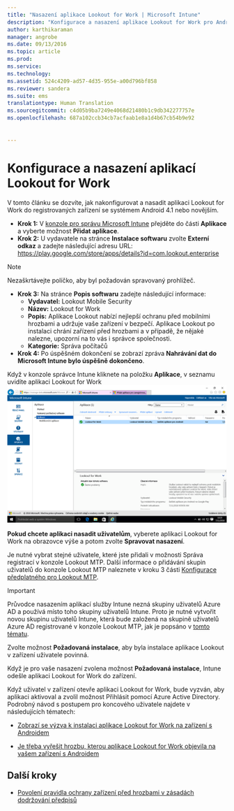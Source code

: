 ```yaml
---
title: "Nasazení aplikace Lookout for Work | Microsoft Intune"
description: "Konfigurace a nasazení aplikace Lookout for Work pro Android."
author: karthikaraman
manager: angrobe
ms.date: 09/13/2016
ms.topic: article
ms.prod: 
ms.service: 
ms.technology: 
ms.assetid: 524c4209-ad57-4d35-955e-a00d796bf858
ms.reviewer: sandera
ms.suite: ems
translationtype: Human Translation
ms.sourcegitcommit: c4d05b9ba7249e4068d21480b1c9db342277757e
ms.openlocfilehash: 687a102ccb34cb7acfaab1e8a1d4b67cb54b9e92


---
```


# Konfigurace a nasazení aplikací Lookout for Work
V tomto článku se dozvíte, jak nakonfigurovat a nasadit aplikaci Lookout for Work do registrovaných zařízení se systémem Android 4.1 nebo novějším.

* **Krok 1:** V [konzole pro správu Microsoft Intune](https://manage.microsoft.com) přejděte do části **Aplikace** a vyberte možnost **Přidat aplikace**.   
* **Krok 2:** U vydavatele na stránce **Instalace softwaru** zvolte **Externí odkaz** a zadejte následující adresu URL: https://play.google.com/store/apps/details?id=com.lookout.enterprise
>[!NOTE]
>Nezaškrtávejte políčko, aby byl požadován spravovaný prohlížeč.

* **Krok 3:** Na stránce **Popis softwaru** zadejte následující informace:
  * **Vydavatel:** Lookout Mobile Security
  * **Název:** Lookout for Work
  * **Popis:** Aplikace Lookout nabízí nejlepší ochranu před mobilními hrozbami a udržuje vaše zařízení v bezpečí. Aplikace Lookout po instalaci chrání zařízení před hrozbami a v případě, že nějaké nalezne, upozorní na to vás i správce společnosti.
  * **Kategorie:** Správa počítačů
* **Krok 4:** Po úspěšném dokončení se zobrazí zpráva **Nahrávání dat do Microsoft Intune bylo úspěšně dokončeno**.

Když v konzole správce Intune kliknete na položku **Aplikace**, v seznamu uvidíte aplikaci Lookout for Work ![snímek stránky aplikací v konzole správce Intune zobrazující aplikace Lookout for Work v seznamu](../media/mtp/lookout-app-listed-intune-console.png)

**Pokud chcete aplikaci nasadit uživatelům**, vyberete aplikaci Lookout for Work na obrazovce výše a potom zvolte **Spravovat nasazení**.

Je nutné vybrat stejné uživatele, které jste přidali v možnosti Správa registrací v konzole Lookout MTP.  Další informace o přidávání skupin uživatelů do konzole Lookout MTP naleznete v kroku 3 části [Konfigurace předplatného pro Lookout MTP](set-up-your-subscription-with-lookout-mtp#configure-your-subscription-with-lookout-mtp).
>[!IMPORTANT]
> Průvodce nasazením aplikací služby Intune nezná skupiny uživatelů Azure AD a používá místo toho skupiny uživatelů Intune. Proto je nutné vytvořit novou skupinu uživatelů Intune, která bude založená na skupině uživatelů Azure AD registrované v konzole Lookout MTP, jak je popsáno v [tomto tématu](plan-your-user-and-device-groups.md).

Zvolte možnost **Požadovaná instalace**, aby byla instalace aplikace Lookout v zařízení uživatele povinná.


Když je pro vaše nasazení zvolena možnost **Požadovaná instalace**, Intune odešle aplikaci Lookout for Work do zařízení.   

Když uživatel v zařízení otevře aplikaci Lookout for Work, bude vyzván, aby aplikaci aktivoval a zvolil možnost Přihlásit pomocí Azure Active Directory. Podrobný návod s postupem pro koncového uživatele najdete v následujících tématech:

* [Zobrazí se výzva k instalaci aplikace Lookout for Work na zařízení s Androidem](http://docs.microsoft.com/intune/enduser/you-are-prompted-to-install-lookout-for-work-android)

* [Je třeba vyřešit hrozbu, kterou aplikace Lookout for Work objevila na vašem zařízení s Androidem](http://docs.microsoft.com/intune/enduser/you-need-to-resolve-a-threat-found-by-lookout-for-work-android)

## Další kroky
* [Povolení pravidla ochrany zařízení před hrozbami v zásadách dodržování předpisů](enable-device-threat-protection-rule-in-compliance-policy.md)



<!--HONumber=Sep16_HO3-->


